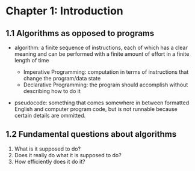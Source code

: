 # Chapter 1: Introduction
## 1.1 Algorithms as opposed to programs
- algorithm:
a finite sequence of instructions, each of which has a clear meaning and can be performed with a finite amount of effort in a finite length of time
    - Imperative Programming: 
      computation in terms of instructions that change the program/data state
    - Declarative Programming:
      the program should accomplish without describing how to do it

- pseudocode:
  something that comes somewhere in between formatted English and computer program code, but is not runnable because certain details are ommitted.
## 1.2 Fundamental questions about algorithms
1. What is it supposed to do?
2. Does it really do what it is supposed to do?
3. How efficiently does it do it?

